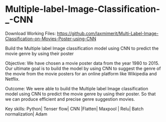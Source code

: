 # Multiple-label-Image-Classification-_-CNN

Download Working Files: https://github.com/laxmimerit/Multi-Label-Image-Classification-on-Movies-Poster-using-CNN

 Build the Multiple label Image classification model using CNN to predict the movie genre by using their poster

Objective: We have chosen a movie poster data from the year 1980 to 2015. Our ultimate goal is to build the model by using CNN to suggest the genre of the movie from the movie posters for an online platform like Wikipedia and Netflix. 

Outcome: We were able to build the Multiple label Image classification model using CNN to predict the movie genre by using their poster. So that we can produce efficient and precise genre suggestion movies.  
 
Key skills: Python| Tenser flow| CNN |Flatten| Maxpool | Relu| Batch normalization| Adam 
